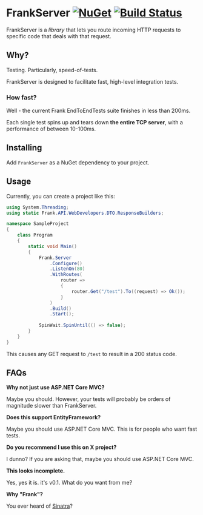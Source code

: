 # FrankServer [![NuGet](https://img.shields.io/nuget/v/FrankServer.svg)](https://www.nuget.org/packages/FrankServer/) [![Build Status](https://github.com/craigjbass/Frank/workflows/.NET%20Core%20CI/badge.svg)](https://github.com/craigjbass/Frank/actions?query=workflow%3A%22.NET+Core+CI%22)

FrankServer is a _library_ that lets you route incoming HTTP requests to specific code that deals with that request.

## Why?

Testing. Particularly, speed-of-tests. 

FrankServer is designed to facilitate fast, high-level integration tests.

### How fast? 

Well - the current Frank EndToEndTests suite finishes in less than 200ms.

Each single test spins up and tears down **the entire TCP server**, with a performance of between 10-100ms.

## Installing

Add `FrankServer` as a NuGet dependency to your project.

## Usage

Currently, you can create a project like this:

```C#
using System.Threading;
using static Frank.API.WebDevelopers.DTO.ResponseBuilders;

namespace SampleProject
{
    class Program
    {
        static void Main()
        {
            Frank.Server
                .Configure()
                .ListenOn(80)
                .WithRoutes(
                    router =>
                    {
                        router.Get("/test").To((request) => Ok());
                    }
                )
                .Build()
                .Start();
            
            SpinWait.SpinUntil(() => false);
        }
    }
}
```

This causes any GET request to `/test` to result in a 200 status code.

## FAQs

**Why not just use ASP.NET Core MVC?**

Maybe you should. However, your tests will probably be orders of magnitude slower than FrankServer.

**Does this support EntityFramework?**

Maybe you should use ASP.NET Core MVC. This is for people who want fast tests.

**Do you recommend I use this on X project?**

I dunno? If you are asking that, maybe you should use ASP.NET Core MVC.

**This looks incomplete.**

Yes, yes it is. it's v0.1. What do you want from me?

**Why "Frank"?**

You ever heard of [Sinatra](http://sinatrarb.com)?
